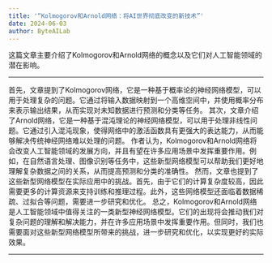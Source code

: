 ```yaml
---
title: '“Kolmogorov和Arnold网络：将AI世界彻底改变的新技术”'
date: 2024-06-03
author: ByteAILab
---
```


这篇文章主要介绍了Kolmogorov和Arnold网络的概念以及它们对人工智能领域的潜在影响。


---
首先，文章提到了Kolmogorov网络，它是一种基于概率论的神经网络模型，可以用于处理复杂的问题。它通过将输入数据映射到一个高维空间中，并使用概率分布来表示输出结果，从而实现对未知数据进行预测和分类等任务。
其次，文章介绍了Arnold网络，它是一种基于混沌理论的神经网络模型，可以用于处理非线性问题。它通过引入混沌现象，使得网络中的激活函数具有更强大的表达能力，从而能够解决传统神经网络难以处理的问题。
作者认为，Kolmogorov和Arnold网络将会改变人工智能领域的发展方向，并且有望在许多应用场景中发挥重要作用。例如，在自然语言处理、图像识别等任务中，这些新型网络模型可以帮助我们更好地理解复杂数据之间的关系，从而提高预测和分类的准确性。
然而，文章也提到了这些新型网络模型在实际应用中的挑战。首先，由于它们的计算复杂度较高，因此需要更多的计算资源来支持训练和推理过程。此外，这些网络模型还面临着数据稀疏、过拟合等问题，需要进一步研究和优化。
总之，Kolmogorov和Arnold网络是人工智能领域中值得关注的一类新型神经网络模型。它们的出现将会推动我们对复杂问题的理解和解决能力，并在许多应用场景中发挥重要作用。但同时，我们也需要面对这些新型网络模型所带来的挑战，进一步研究和优化，以实现更好的实际效果。

---


